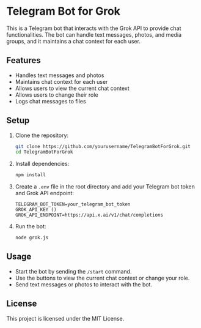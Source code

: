 # Telegram Bot for Grok

This is a Telegram bot that interacts with the Grok API to provide chat functionalities. The bot can handle text messages, photos, and media groups, and it maintains a chat context for each user.

## Features

- Handles text messages and photos
- Maintains chat context for each user
- Allows users to view the current chat context
- Allows users to change their role
- Logs chat messages to files

## Setup

1. Clone the repository:
    ```sh
    git clone https://github.com/yourusername/TelegramBotForGrok.git
    cd TelegramBotForGrok
    ```

2. Install dependencies:
    ```sh
    npm install
    ```

3. Create a `.env` file in the root directory and add your Telegram bot token and Grok API endpoint:
    ```env
    TELEGRAM_BOT_TOKEN=your_telegram_bot_token
    GROK_API_KEY ()
    GROK_API_ENDPOINT=https://api.x.ai/v1/chat/completions
    ```

4. Run the bot:
    ```sh
    node grok.js
    ```

## Usage

- Start the bot by sending the `/start` command.
- Use the buttons to view the current chat context or change your role.
- Send text messages or photos to interact with the bot.

## License

This project is licensed under the MIT License.